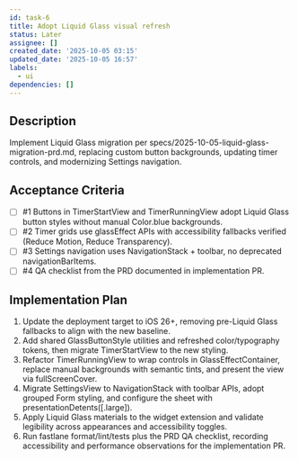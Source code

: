 ```yaml
---
id: task-6
title: Adopt Liquid Glass visual refresh
status: Later
assignee: []
created_date: '2025-10-05 03:15'
updated_date: '2025-10-05 16:57'
labels:
  - ui
dependencies: []
---
```


## Description

Implement Liquid Glass migration per specs/2025-10-05-liquid-glass-migration-prd.md, replacing custom button backgrounds, updating timer controls, and modernizing Settings navigation.

## Acceptance Criteria
<!-- AC:BEGIN -->
- [ ] #1 Buttons in TimerStartView and TimerRunningView adopt Liquid Glass button styles without manual Color.blue backgrounds.
- [ ] #2 Timer grids use glassEffect APIs with accessibility fallbacks verified (Reduce Motion, Reduce Transparency).
- [ ] #3 Settings navigation uses NavigationStack + toolbar, no deprecated navigationBarItems.
- [ ] #4 QA checklist from the PRD documented in implementation PR.
<!-- AC:END -->

## Implementation Plan

1. Update the deployment target to iOS 26+, removing pre-Liquid Glass fallbacks to align with the new baseline.
2. Add shared GlassButtonStyle utilities and refreshed color/typography tokens, then migrate TimerStartView to the new styling.
3. Refactor TimerRunningView to wrap controls in GlassEffectContainer, replace manual backgrounds with semantic tints, and present the view via fullScreenCover.
4. Migrate SettingsView to NavigationStack with toolbar APIs, adopt grouped Form styling, and configure the sheet with presentationDetents([.large]).
5. Apply Liquid Glass materials to the widget extension and validate legibility across appearances and accessibility toggles.
6. Run fastlane format/lint/tests plus the PRD QA checklist, recording accessibility and performance observations for the implementation PR.

